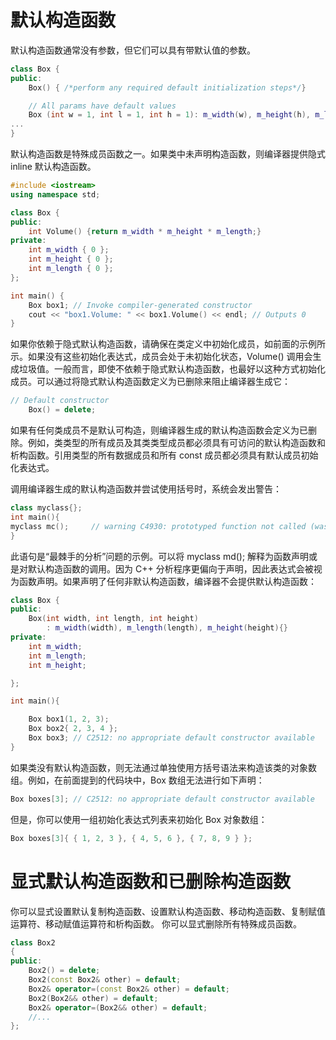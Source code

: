 # 默认构造函数

默认构造函数通常没有参数，但它们可以具有带默认值的参数。

```cpp
class Box {
public:
    Box() { /*perform any required default initialization steps*/}

    // All params have default values
    Box (int w = 1, int l = 1, int h = 1): m_width(w), m_height(h), m_length(l){}
...
}
```

默认构造函数是特殊成员函数之一。如果类中未声明构造函数，则编译器提供隐式 inline 默认构造函数。

```cpp
#include <iostream>
using namespace std;

class Box {
public:
    int Volume() {return m_width * m_height * m_length;}
private:
    int m_width { 0 };
    int m_height { 0 };
    int m_length { 0 };
};

int main() {
    Box box1; // Invoke compiler-generated constructor
    cout << "box1.Volume: " << box1.Volume() << endl; // Outputs 0
}
```

如果你依赖于隐式默认构造函数，请确保在类定义中初始化成员，如前面的示例所示。如果没有这些初始化表达式，成员会处于未初始化状态，Volume() 调用会生成垃圾值。一般而言，即使不依赖于隐式默认构造函数，也最好以这种方式初始化成员。可以通过将隐式默认构造函数定义为已删除来阻止编译器生成它：

```cpp
// Default constructor
    Box() = delete;
```

如果有任何类成员不是默认可构造，则编译器生成的默认构造函数会定义为已删除。例如，类类型的所有成员及其类类型成员都必须具有可访问的默认构造函数和析构函数。引用类型的所有数据成员和所有 const 成员都必须具有默认成员初始化表达式。

调用编译器生成的默认构造函数并尝试使用括号时，系统会发出警告：

```cpp
class myclass{};
int main(){
myclass mc();     // warning C4930: prototyped function not called (was a variable definition intended?)
}
```

此语句是“最棘手的分析”问题的示例。可以将 myclass md(); 解释为函数声明或是对默认构造函数的调用。因为 C++ 分析程序更偏向于声明，因此表达式会被视为函数声明。如果声明了任何非默认构造函数，编译器不会提供默认构造函数：

```cpp
class Box {
public:
    Box(int width, int length, int height)
        : m_width(width), m_length(length), m_height(height){}
private:
    int m_width;
    int m_length;
    int m_height;

};

int main(){

    Box box1(1, 2, 3);
    Box box2{ 2, 3, 4 };
    Box box3; // C2512: no appropriate default constructor available
}
```

如果类没有默认构造函数，则无法通过单独使用方括号语法来构造该类的对象数组。例如，在前面提到的代码块中，Box 数组无法进行如下声明：

```cpp
Box boxes[3]; // C2512: no appropriate default constructor available
```

但是，你可以使用一组初始化表达式列表来初始化 Box 对象数组：

```cpp
Box boxes[3]{ { 1, 2, 3 }, { 4, 5, 6 }, { 7, 8, 9 } };
```

# 显式默认构造函数和已删除构造函数

你可以显式设置默认复制构造函数、设置默认构造函数、移动构造函数、复制赋值运算符、移动赋值运算符和析构函数。 你可以显式删除所有特殊成员函数。

```cpp
class Box2
{
public:
    Box2() = delete;
    Box2(const Box2& other) = default;
    Box2& operator=(const Box2& other) = default;
    Box2(Box2&& other) = default;
    Box2& operator=(Box2&& other) = default;
    //...
};
```
